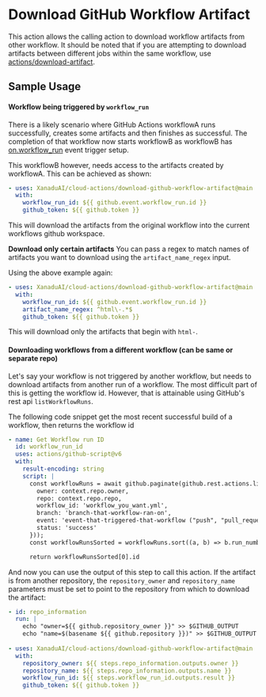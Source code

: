 # Download GitHub Workflow Artifact

This action allows the calling action to download workflow artifacts from other workflow. It should be noted that if you
are attempting to download artifacts between different jobs within the same workflow, use [actions/download-artifact](https://github.com/actions/download-artifact).


## Sample Usage
#### Workflow being triggered by `workflow_run`
There is a likely scenario where GitHub Actions workflowA runs successfully, creates some artifacts and then finishes
as successful. The completion of that workflow now starts workflowB as workflowB has [on.workflow_run](https://docs.github.com/en/actions/using-workflows/events-that-trigger-workflows#workflow_run)
event trigger setup.

This workflowB however, needs access to the artifacts created by workflowA. This can be achieved as shown:
```yaml
- uses: XanaduAI/cloud-actions/download-github-workflow-artifact@main
  with:
    workflow_run_id: ${{ github.event.workflow_run.id }}
    github_token: ${{ github.token }}
```
This will download the artifacts from the original workflow into the current workflows github workspace.

**Download only certain artifacts**
You can pass a regex to match names of artifacts you want to download using the `artifact_name_regex` input.

Using the above example again:
```yaml
- uses: XanaduAI/cloud-actions/download-github-workflow-artifact@main
  with:
    workflow_run_id: ${{ github.event.workflow_run.id }}
    artifact_name_regex: ^html\-.*$
    github_token: ${{ github.token }}
```
This will download only the artifacts that begin with `html-`.

#### Downloading workflows from a different workflow (can be same or separate repo)
Let's say your workflow is not triggered by another workflow, but needs to download artifacts from another run
of a workflow. The most difficult part of this is getting the workflow id. However, that is attainable using GitHub's
rest api `listWorkflowRuns`.

The following code snippet get the most recent successful build of a workflow, then returns the workflow id
```yaml
- name: Get Workflow run ID
  id: workflow_run_id
  uses: actions/github-script@v6
  with:
    result-encoding: string
    script: |
      const workflowRuns = await github.paginate(github.rest.actions.listWorkflowRuns.endpoint.merge({
        owner: context.repo.owner,
        repo: context.repo.repo,
        workflow_id: 'workflow_you_want.yml',
        branch: 'branch-that-workflow-ran-on',
        event: 'event-that-triggered-that-workflow ("push", "pull_request", "schedule")',
        status: 'success'
      }));
      const workflowRunsSorted = workflowRuns.sort((a, b) => b.run_number - a.run_number);

      return workflowRunsSorted[0].id
```
And now you can use the output of this step to call this action. If the artifact is from another repository,
the `repository_owner` and `repository_name` parameters must be set to point to the repository from which
to download the artifact:
```yaml
- id: repo_information
  run: |
    echo "owner=${{ github.repository_owner }}" >> $GITHUB_OUTPUT
    echo "name=$(basename ${{ github.repository }})" >> $GITHUB_OUTPUT
   
- uses: XanaduAI/cloud-actions/download-github-workflow-artifact@main
  with:
    repository_owner: ${{ steps.repo_information.outputs.owner }}
    repository_name: ${{ steps.repo_information.outputs.name }}
    workflow_run_id: ${{ steps.workflow_run_id.outputs.result }}
    github_token: ${{ github.token }}
```
